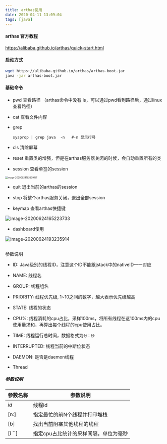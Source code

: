 ```yaml
---
title: arthas使用
date: 2020-04-11 13:09:04
tags: [java]
---
```


####  arthas 官方教程

https://alibaba.github.io/arthas/quick-start.html



#### 启动方式

```bash
wget https://alibaba.github.io/arthas/arthas-boot.jar
java -jar arthas-boot.jar
```





#### 基础命令

- pwd  查看路径 （arthas命令中没有 ls，可以通过pwd看到路径后，通过linux查看路径）
- cat    查看文件内容

- grep      

  ```
  sysprop | grep java  -n   #-n 显示行号
  ```

  

- cls   清除屏幕
- reset  重置类的增强，但是在arthas服务器关闭的时候，会自动重置所有的类
- session  查看单签的session

<img src="http://guxiangflyimagebucket.oss-cn-beijing.aliyuncs.com/img/image-20200624162639157.png" alt="image-20200624162639157" style="zoom:50%;" />

- quit   退出当前的arthas的session
- stop  将整个arthas服务关闭，退出全部session



- keymap   查看arthas快捷键

![image-20200624165223733](http://guxiangflyimagebucket.oss-cn-beijing.aliyuncs.com/img/image-20200624165223733.png)





- dashboard使用

![image-20200624193235914](http://guxiangflyimagebucket.oss-cn-beijing.aliyuncs.com/img/image-20200624193235914.png)

```

```



参数说明

- ID: Java级别的线程ID，注意这个ID不能跟jstack中的nativeID一一对应
- NAME: 线程名
- GROUP: 线程组名
- PRIORITY: 线程优先级, 1~10之间的数字，越大表示优先级越高
- STATE: 线程的状态
- CPU%: 线程消耗的cpu占比，采样100ms，将所有线程在这100ms内的cpu使用量求和，再算出每个线程的cpu使用占比。
- TIME: 线程运行总时间，数据格式为`分：秒`
- INTERRUPTED: 线程当前的中断位状态
- DAEMON: 是否是daemon线程

- Thread

##### 参数说明

| 参数名称 | 参数说明                              |
| -------- | ------------------------------------- |
| *id*     | 线程id                                |
| [n:]     | 指定最忙的前N个线程并打印堆栈         |
| [b]      | 找出当前阻塞其他线程的线程            |
| [i ``]   | 指定cpu占比统计的采样间隔，单位为毫秒 |





